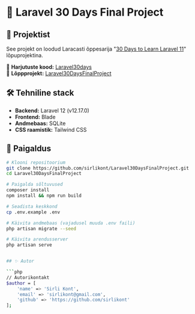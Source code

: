 # 🚀 Laravel 30 Days Final Project

## 📌 Projektist

See projekt on loodud Laracasti õppesarija "[30 Days to Learn Laravel 11](https://laracasts.com/series/30-days-to-learn-laravel-11)" lõpuprojektina.

🔗 **Harjutuste kood:** [Laravel30days](https://github.com/sirlikont/Laravel30days)  
🔗 **Lõppprojekt:** [Laravel30DaysFinalProject](https://github.com/sirlikont/Laravel30DaysFinalProject)


## 🛠️ Tehniline stack

- **Backend:** Laravel 12 (v12.17.0)
- **Frontend:** Blade
- **Andmebaas:** SQLite
- **CSS raamistik:** Tailwind CSS


## 🚀 Paigaldus

```bash
# Klooni repositoorium
git clone https://github.com/sirlikont/Laravel30DaysFinalProject.git
cd Laravel30DaysFinalProject

# Paigalda sõltuvused
composer install
npm install && npm run build

# Seadista keskkond
cp .env.example .env

# Käivita andmebaas (vajadusel muuda .env faili)
php artisan migrate --seed

# Käivita arendusserver
php artisan serve


## ✨ Autor

```php
// Autorikontakt
$author = [
    'name' => 'Sirli Kont',
    'email' => 'sirlikont@gmail.com',
    'github' => 'https://github.com/sirlikont'
];
